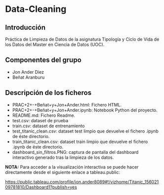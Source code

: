 # Data-Cleaning

## Introducción
Práctica de Limpieza de Datos de la asignatura Tipología y Ciclo de Vida de los Datos del Master en Ciencia de Datos (UOC).

## Componentes del grupo
- Jon Ander Díez
- Beñat Aranburu

## Descripción de los ficheros 
- PRAC+2+-+Beñat+y+Jon+Ander.html: Fichero HTML. 
- PRAC+2+-+Beñat+y+Jon+Ander.ipynb: Notebook Python del proyecto.
- README.md: Fichero Readme.
- test.csv: dataset de prueba
- train.csv: dataset de entrenamiento
- test_titanic_clean.csv: dataset test limpio que devuelve el fichero .ipynb de éste directorio.
- train_titanic_clean.csv: dataset train limpio que devuelve el fichero .ipynb de éste directorio.
- dashboard_sin_filtros.PNG: captura de pantalla del dashboard interactivo generado tras la limpieza de los datos.

**NOTA:** Para acceder a la visualización interactiva se puede hacer directamente desde el siguiente enlace a tableau.public:

https://public.tableau.com/profile/jon.ander8089#!/vizhome/Titanic_15602109781810/Dashboard1?publish=yes
